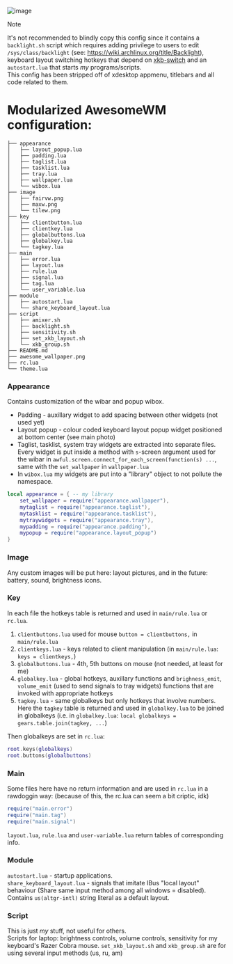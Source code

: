 ![image](https://github.com/user-attachments/assets/b46ca6b7-af10-419d-a18b-53dfab41b637)
>[!NOTE]
>It's not recommended to blindly copy this config since it contains a `backlight.sh` script which requires adding privilege to users to edit `/sys/class/backlight` (see: https://wiki.archlinux.org/title/Backlight), keyboard layout switching hotkeys that depend on [xkb-switch](https://github.com/sergei-mironov/xkb-switch) and an `autostart.lua` that starts *my* programs/scripts.<br>
>This config has been stripped off of xdesktop appmenu, titlebars and all code related to them.
# Modularized AwesomeWM configuration:
```linux
├── appearance
│   ├── layout_popup.lua
│   ├── padding.lua
│   ├── taglist.lua
│   ├── tasklist.lua
│   ├── tray.lua
│   ├── wallpaper.lua
│   └── wibox.lua
├── image
│   ├── fairvw.png
│   ├── maxw.png
│   └── tilew.png
├── key
│   ├── clientbutton.lua
│   ├── clientkey.lua
│   ├── globalbuttons.lua
│   ├── globalkey.lua
│   └── tagkey.lua
├── main
│   ├── error.lua
│   ├── layout.lua
│   ├── rule.lua
│   ├── signal.lua
│   ├── tag.lua
│   └── user_variable.lua
├── module
│   ├── autostart.lua
│   └── share_keyboard_layout.lua
├── script
│   ├── amixer.sh
│   ├── backlight.sh
│   ├── sensitivity.sh
│   ├── set_xkb_layout.sh
│   └── xkb_group.sh
├── README.md
├── awesome_wallpaper.png
├── rc.lua
└── theme.lua
```

### Appearance
Contains customization of the wibar and popup wibox.
- Padding - auxillary widget to add spacing between other widgets (not used yet)
- Layout popup - colour coded keyboard layout popup widget positioned at bottom center (see main photo)
- Taglist, tasklist, system tray widgets are extracted into separate files. Every widget is put inside a method with `s`-screen argument used for the wibar in `awful.screen.connect_for_each_screen(function(s) ...`, same with the `set_wallpaper` in `wallpaper.lua`
- In `wibox.lua` my widgets are put into a "library" object to not pollute the namespace.
```lua
local appearance = { -- my library
	set_wallpaper = require("appearance.wallpaper"),
	mytaglist = require("appearance.taglist"),
	mytasklist = require("appearance.tasklist"),
	mytraywidgets = require("appearance.tray"),
	mypadding = require("appearance.padding"),
	mypopup = require("appearance.layout_popup")
}
```
### Image
Any custom images will be put here: layout pictures, and in the future: battery, sound, brightness icons.
### Key
In each file the hotkeys table is returned and used in `main/rule.lua` or `rc.lua`.
1. `clientbuttons.lua` used for mouse `button = clientbuttons,` in `main/rule.lua`
2. `clientkeys.lua` - keys related to client manipulation (in `main/rule.lua`: `keys = clientkeys,`)
3. `globalbuttons.lua` - 4th, 5th buttons on mouse (not needed, at least for me)
4. `globalkey.lua` - global hotkeys, auxillary functions and `brighness_emit`, `volume_emit` (used to send signals to tray widgets) functions that are invoked with appropriate hotkeys
5. `tagkey.lua` - same globalkeys but only hotkeys that involve numbers. Here the `tagkey` table is returned and used in `globalkey.lua` to be joined in globalkeys (i.e. in `globalkey.lua`: `local globalkeys = gears.table.join(tagkey, ...`)

Then globalkeys are set in `rc.lua`:
```lua
root.keys(globalkeys)
root.buttons(globalbuttons)
```
### Main
Some files here have no return information and are used in `rc.lua` in a rawdoggin way: (because of this, the rc.lua can seem a bit criptic, idk)
```lua
require("main.error")
require("main.tag")
require("main.signal")
```
`layout.lua`, `rule.lua` and `user-variable.lua` return tables of corresponding info.
### Module
`autostart.lua` - startup applications.<br>
`share_keyboard_layout.lua` - signals that imitate IBus "local layout" behaviour (Share same input method among all windows = disabled). Contains `us(altgr-intl)` string literal as a default layout.
### Script
This is just *my* stuff, not useful for others.<br>
Scripts for laptop: brightness controls, volume controls, sensitivity for my keyboard's Razer Cobra mouse.
`set_xkb_layout.sh` and `xkb_group.sh` are for using several input methods (us, ru, am)
